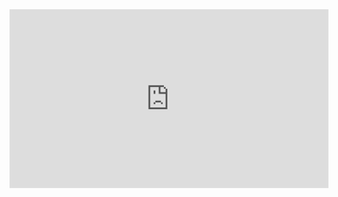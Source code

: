<iframe width="560" height="315" src="https://www.youtube-nocookie.com/embed/ncv6XcyLbJQ?si=gK0XcpyaihN2aqWI" title="YouTube video player" frameborder="0" allow="accelerometer; autoplay; clipboard-write; encrypted-media; gyroscope; picture-in-picture; web-share" allowfullscreen></iframe>